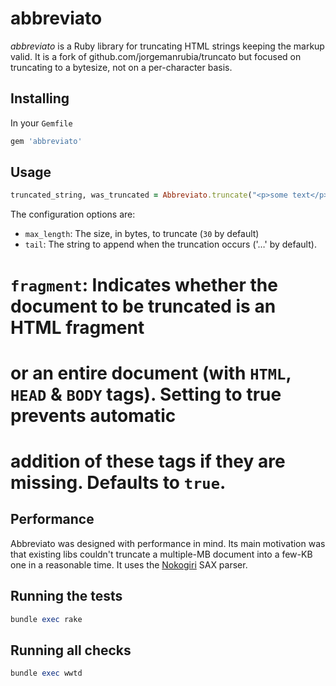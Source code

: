 # abbreviato

*abbreviato* is a Ruby library for truncating HTML strings keeping the markup valid. It is a fork of github.com/jorgemanrubia/truncato but focused on truncating to a bytesize, not on a per-character basis.

## Installing

In your `Gemfile`

```ruby
gem 'abbreviato'
```

## Usage

```ruby
truncated_string, was_truncated = Abbreviato.truncate("<p>some text</p>", max_length: 4) #=> ["<p>s...</p>", true]
```

The configuration options are:

* `max_length`: The size, in bytes, to truncate (`30` by default)
* `tail`: The string to append when the truncation occurs ('&hellip;' by default).
# `fragment`: Indicates whether the document to be truncated is an HTML fragment
# or an entire document (with `HTML`, `HEAD` & `BODY` tags). Setting to true prevents automatic
# addition of these tags if they are missing. Defaults to `true`.


## Performance

Abbreviato was designed with performance in mind. Its main motivation was that existing libs couldn't truncate a multiple-MB document into a few-KB one in a reasonable time. It uses the [Nokogiri](http://nokogiri.org/) SAX parser.

## Running the tests

```ruby
bundle exec rake
```

## Running all checks

```ruby
bundle exec wwtd
```


